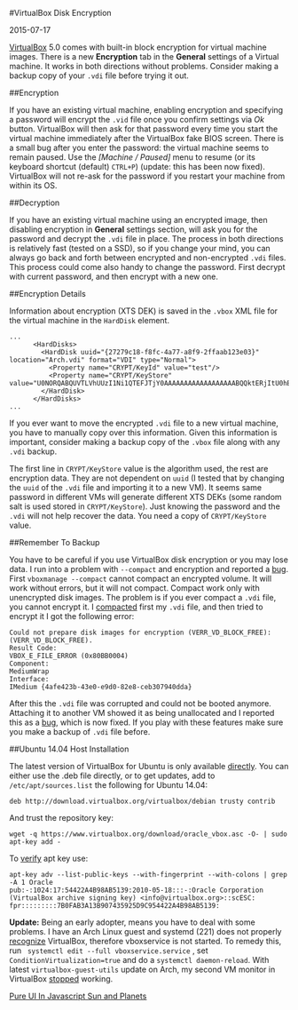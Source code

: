 #VirtualBox Disk Encryption

2015-07-17

<!--- tags: virtualization encryption -->

[VirtualBox](https://www.virtualbox.org/) 5.0 comes with built-in block encryption for virtual machine images. There is a new **Encryption** tab in the **General** settings of a Virtual machine. It works in both directions without problems. Consider making a backup copy of your `.vdi` file before trying it out.

##Encryption

If you have an existing virtual machine, enabling encryption and specifying a password will encrypt the `.vid` file once you confirm settings via *Ok* button. VirtualBox will then ask for that password every time you start the virtual machine immediately after the VirtualBox fake BIOS screen. There is a small bug after you enter the password: the virtual machine seems to remain paused. Use the *[Machine / Paused]* menu to resume (or its keyboard shortcut (default) `CTRL+P`) (update: this has been now fixed). VirtualBox will not re-ask for the password if you restart your machine from within its OS.

##Decryption

If you have an existing virtual machine using an encrypted image, then disabling encryption in **General** settings section, will ask you for the password and decrypt the `.vdi` file in place. The process in both directions is relatively fast (tested on a SSD), so if you change your mind, you can always go back and forth between encrypted and non-encrypted `.vdi` files. This process could come also handy to change the password. First decrypt with current password, and then encrypt with a new one.

##Encryption Details

Information about encryption (XTS DEK) is saved in the `.vbox` XML file for the virtual machine in the `HardDisk` element. 

```
...
      <HardDisks>
        <HardDisk uuid="{27279c18-f8fc-4a77-a8f9-2ffaab123e03}" location="Arch.vdi" format="VDI" type="Normal">
          <Property name="CRYPT/KeyId" value="test"/>
          <Property name="CRYPT/KeyStore" value="U0NORQABQUVTLVhUUzI1Ni1QTEFJTjY0AAAAAAAAAAAAAAAAAABQQktERjItU0hB&#13;&#10;..."/>
        </HardDisk>
      </HardDisks>
...      
```

If you ever want to move the encrypted `.vdi` file to a new virtual machine, you have to manually copy over this information. Given this information is important, consider making a backup copy of the `.vbox` file along with any `.vdi` backup. 

The first line in `CRYPT/KeyStore` value is the algorithm used, the rest are encryption data. They are not dependent on `uuid` (I tested that by changing the `uuid` of the `.vdi` file and importing it to a new VM). It seems same password in different VMs will generate different XTS DEKs (some random salt is used stored in `CRYPT/KeyStore`). Just knowing the password and the `.vdi` will not help recover the data. You need a copy of `CRYPT/KeyStore` value.

##Remember To Backup

You have to be careful if you use VirtualBox disk encryption or you may lose data. I run into a problem with `--compact` and encryption and reported a [bug](https://www.virtualbox.org/ticket/14496). First `vboxmanage --compact` cannot compact an encrypted volume. It will work without errors, but it will not compact. Compact work only with unencrypted disk images. The problem is if you ever compact a `.vdi` file, you cannot encrypt it. I [compacted](https://superuser.com/questions/529149/how-to-compact-virtualboxs-vdi-file-size) first my `.vdi` file, and then tried to encrypt it I got the following error:

```
Could not prepare disk images for encryption (VERR_VD_BLOCK_FREE): (VERR_VD_BLOCK_FREE).
Result Code: 
VBOX_E_FILE_ERROR (0x80BB0004)
Component: 
MediumWrap
Interface: 
IMedium {4afe423b-43e0-e9d0-82e8-ceb307940dda}
```

After this the `.vdi` file was corrupted and could not be booted anymore. Attaching it to another VM showed it as being unallocated and I reported this as a [bug](https://www.virtualbox.org/ticket/14496), which is now fixed. If you play with these features make sure you make a backup of `.vdi` file before.

##Ubuntu 14.04 Host Installation

The latest version of VirtualBox for Ubuntu is only available [directly](https://www.virtualbox.org/wiki/Linux_Downloads). You can either use the .deb file directly, or to get updates, add to `/etc/apt/sources.list` the following for Ubuntu 14.04:

```
deb http://download.virtualbox.org/virtualbox/debian trusty contrib
```

And trust the repository key:

```
wget -q https://www.virtualbox.org/download/oracle_vbox.asc -O- | sudo apt-key add -
```

To [verify](https://unix.stackexchange.com/questions/175501/get-apts-key-ids-and-fingerprints-in-machine-readable-format) apt key use:

```
apt-key adv --list-public-keys --with-fingerprint --with-colons | grep -A 1 Oracle
pub:-:1024:17:54422A4B98AB5139:2010-05-18:::-:Oracle Corporation (VirtualBox archive signing key) <info@virtualbox.org>::scESC:
fpr:::::::::7B0FAB3A13B907435925D9C954422A4B98AB5139:
```

**Update:** Being an early adopter, means you have to deal with some problems. I have an Arch Linux guest and systemd (221) does not properly [recognize](http://permalink.gmane.org/gmane.comp.sysutils.systemd.devel/33072) VirtualBox, therefore vboxservice is not started. To remedy this, run ` systemctl edit --full vboxservice.service` , set `ConditionVirtualization=true` and do a `systemctl daemon-reload`. With latest `virtualbox-guest-utils` update on Arch, my second VM monitor in VirtualBox [stopped](https://bugs.archlinux.org/task/45748?string=virtualbox&project=5&type%5B0%5D=&sev%5B0%5D=&pri%5B0%5D=&due%5B0%5D=&reported%5B0%5D=&cat%5B0%5D=33&status%5B0%5D=open&percent%5B0%5D=&opened=&dev=&closed=&duedatefrom=&duedateto=&changedfrom=&changedto=&openedfrom=&openedto=&closedfrom=&closedto=) working.

<ins class='nfooter'><a id='fprev' href='#blog/2015/2015-07-21-Pure-UI-In-Javascript.md'>Pure UI In Javascript</a> <a id='fnext' href='#blog/2015/2015-06-24-Sun-and-Planets.md'>Sun and Planets</a></ins>
